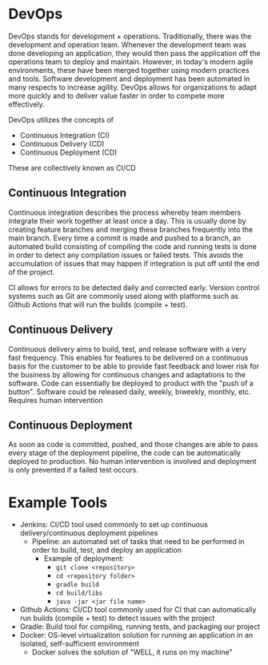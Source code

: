 # DevOps

DevOps stands for development + operations. Traditionally, there was the development and operation team. Whenever the development team was done developing an application, they would then pass the application off the operations team to deploy and maintain. However, in today's modern agile environments, these have been merged together using modern practices and tools. Software development and deployment has been automated in many respects to increase agility. DevOps allows for organizations to adapt more quickly and to deliver value faster in order to compete more effectively.

DevOps utilizes the concepts of
- Continuous Integration (CI)
- Continuous Delivery (CD)
- Continuous Deployment (CD)

These are collectively known as CI/CD

## Continuous Integration
Continuous integration describes the process whereby team members integrate their work together at least once a day. This is usually done by creating feature branches and merging these branches frequently into the main branch. Every time a commit is made and pushed to a branch, an automated build consisting of compiling the code and running tests is done in order to detect any compilation issues or failed tests. This avoids the accumulation of issues that may happen if integration is put off until the end of the project. 

CI allows for errors to be detected daily and corrected early. Version control systems such as Git are commonly used along with platforms such as Github Actions that will run the builds (compile + test).

## Continuous Delivery
Continuous delivery aims to build, test, and release software with a very fast frequency. This enables for features to be delivered on a continuous basis for the customer to be able to provide fast feedback and lower risk for the business by allowing for continuous changes and adaptations to the software. Code can essentially be deployed to product with the "push of a button". Software could be released daily, weekly, biweekly, monthly, etc. Requires human intervention

## Continuous Deployment
As soon as code is committed, pushed, and those changes are able to pass every stage of the deployment pipeline, the code can be automatically deployed to production. No human intervention is involved and deployment is only prevented if a failed test occurs.

# Example Tools
- Jenkins: CI/CD tool used commonly to set up continuous delivery/continuous deployment pipelines
    - Pipeline: an automated set of tasks that need to be performed in order to build, test, and deploy an application
        - Example of deployment:
            - `git clone <repository>`
            - `cd <repository folder>`
            - `gradle build`
            - `cd build/libs`
            - `java -jar <jar file name>`
- Github Actions: CI/CD tool commonly used for CI that can automatically run builds (compile + test) to detect issues with the project
- Gradle: Build tool for compiling, running tests, and packaging our project
- Docker: OS-level virtualization solution for running an application in an isolated, self-sufficient environment
    - Docker solves the solution of "WELL, it runs on my machine"